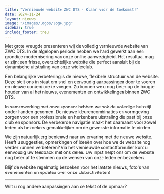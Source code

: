 ```yaml
---
title: "Vernieuwde website ZWC DTS - Klaar voor de toekomst!"
date: 2024-11-24
layout: nieuws
image: "/images/logos/logo.jpg"
sidebar: true
include_footer: treu
---
```

Met grote vreugde presenteren wij de volledig vernieuwde website van ZWC DTS. In de afgelopen periode hebben we hard gewerkt aan een grondige modernisering van onze online aanwezigheid. Het resultaat mag er zijn: een frisse, overzichtelijke website die perfect aansluit bij de dynamische uitstraling van onze wielerclub.

Een belangrijke verbetering is de nieuwe, flexibele structuur van de website. Deze stelt ons in staat om snel en eenvoudig aanpassingen door te voeren en nieuwe content toe te voegen. Zo kunnen we u nog beter op de hoogte houden van al het nieuws, evenementen en ontwikkelingen binnen ZWC DTS.

In samenwerking met onze sponsor hebben we ook de volledige huisstijl onder handen genomen. De nieuwe kleurencombinaties en vormgeving zorgen voor een professionele en herkenbare uitstraling die past bij onze club en sponsors. De verbeterde navigatie maakt het daarnaast voor zowel leden als bezoekers gemakkelijker om de gewenste informatie te vinden.

We zijn natuurlijk erg benieuwd naar uw ervaring met de nieuwe website. Heeft u suggesties, opmerkingen of ideeën over hoe we de website nog verder kunnen verbeteren? Via het vernieuwde contactformulier kunt u eenvoudig uw feedback met ons delen. Uw input helpt ons om de website nog beter af te stemmen op de wensen van onze leden en bezoekers.

Blijf de website regelmatig bezoeken voor het laatste nieuws, foto's van evenementen en updates over onze clubactiviteiten!

---

Wilt u nog andere aanpassingen aan de tekst of de opmaak?